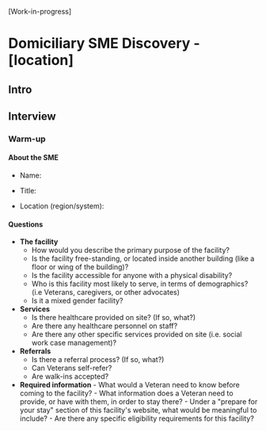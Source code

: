 
[Work-in-progress]

# Domiciliary SME Discovery - [location]

## Intro



## Interview

### Warm-up

#### About the SME

- Name: 
> 
- Title:
> 
- Location (region/system): 

#### Questions

- **The facility**
     - How would you describe the primary purpose of the facility?
     - Is the facility free-standing, or located inside another building (like a floor or wing of the building)?
     - Is the facility accessible for anyone with a physical disability?
     - Who is this facility most likely to serve, in terms of demographics? (i.e Veterans, caregivers, or other advocates)
     - Is it a mixed gender facility?
- **Services**
     - Is there healthcare provided on site? (If so, what?)
     - Are there any healthcare personnel on staff?
     - Are there any other specific services provided on site (i.e. social work case management)?
- **Referrals**
     - Is there a referral process? (If so, what?)
     - Can Veterans self-refer?
     - Are walk-ins accepted?
- **Required information**
      - What would a Veteran need to know before coming to the facility?
      - What information does a Veteran need to provide, or have with them, in order to stay there?
      - Under a "prepare for your stay" section of this facility's website, what would be meaningful to include?
      - Are there any specific eligibility requirements for this facility?
